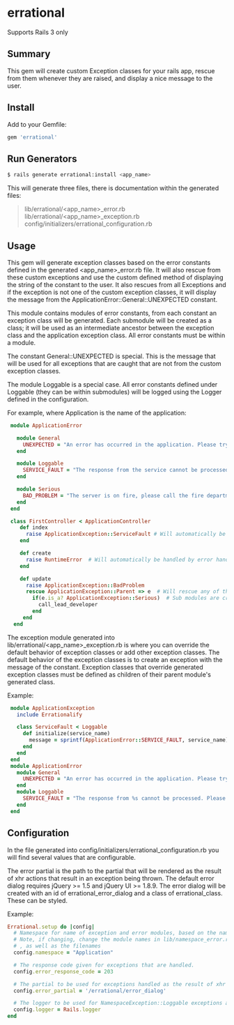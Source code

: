 # errational

Supports Rails 3 only

## Summary

This gem will create custom Exception classes for your rails app,
rescue from them whenever they are raised, and display a nice message to the user.

## Install

Add to your Gemfile:

```ruby
gem 'errational'
```

## Run Generators

```bash
$ rails generate errational:install <app_name>
```

This will generate three files, there is documentation within the generated files:
> lib/errational/<app_name>_error.rb
> lib/errational/<app_name>_exception.rb
> config/initializers/errational_configuration.rb

## Usage

This gem will generate exception classes based on the error constants defined in the generated
<app_name>_error.rb file.  It will also rescue from these custom exceptions and use the custom defined method of displaying
the string of the constant to the user.   It also rescues from all Exceptions and if the exception is not one of the
custom exception classes, it will display the message from the ApplicationError::General::UNEXPECTED constant.

This module contains modules of error constants, from each constant an exception class will be generated.
Each submodule will be created as a class; it will be used as an intermediate ancestor between the exception class
and the application exception class. All error constants must be within a module.

The constant General::UNEXPECTED is special.  This is the message that will be used for all exceptions that are caught
that are not from the custom exception classes.

The module Loggable is a special case.  All error constants defined under Loggable (they can be within submodules)
will be logged using the Logger defined in the configuration.

For example, where Application is the name of the application:

```ruby
 module ApplicationError

   module General
     UNEXPECTED = "An error has occurred in the application. Please try again."
   end

   module Loggable
     SERVICE_FAULT = "The response from the service cannot be processed. Please try again"
   end

   module Serious
     BAD_PROBLEM = "The server is on fire, please call the fire department"
   end
 end

 class FirstController < ApplicationController
    def index
      raise ApplicationException::ServiceFault # Will automatically be handled by the error handling gem with corresponding message.
    end

    def create
      raise RuntimeError  # Will automatically be handled by error handling gem with UNEXPECTED message.
    end

    def update
      raise ApplicationException::BadProblem
      rescue ApplicationException::Parent => e  # Will rescue any of the exceptions generated by the plugin.
        if(e.is_a? ApplicationException::Serious)  # Sub modules are created as ancestor classes of exceptions, useful for special casing.
          call_lead_developer
        end
     end
  end
```
The exception module generated into lib/errational/<app_name>_exception.rb is where you can override the default
behavior of exception classes or add other exception classes. The default behavior of the exception classes is to
create an exception with the message of the constant. Exception classes that override generated exception classes
must be defined as children of their parent module's generated class.


Example:

```ruby
 module ApplicationException
   include Errationalify

   class ServiceFault < Loggable
     def initialize(service_name)
       message = sprintf(ApplicationError::SERVICE_FAULT, service_name)
     end
   end
 end
 module ApplicationError
   module General
     UNEXPECTED = "An error has occurred in the application. Please try again."
   end
   module Loggable
     SERVICE_FAULT = "The response from %s cannot be processed. Please try again"
   end
 end
```

## Configuration

In the file generated into config/initializers/errational_configuration.rb you will find several values that are
configurable.

The error partial is the path to the partial that will be rendered as the result of xhr actions that result in an
exception being thrown.  The default error dialog requires jQuery >= 1.5 and jQuery UI >= 1.8.9.  The error dialog will
be created with an id of errational_error_dialog and a class of errational_class.  These can be styled.

Example:

``` ruby
Errational.setup do |config|
  # Namespace for name of exception and error modules, based on the name given at install time.
  # Note, if changing, change the module names in lib/namespace_error.rb and lib/namespace_exception.rb,
  # , as well as the filenames
  config.namespace = "Application"

  # The response code given for exceptions that are handled.
  config.error_response_code = 203

  # The partial to be used for exceptions handled as the result of xhr actions
  config.error_partial = '/errational/error_dialog'

  # The logger to be used for NamespaceException::Loggable exceptions and unexpected exceptions
  config.logger = Rails.logger
end
```
